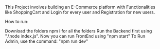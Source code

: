 This Project involves building an E-Commerce platform with Functionalities like ShoppingCart and Login for every user and Registration for new users.

How to run:

Download the folders
npm i for all the folders
Run the Backend first using ".\node index.js".
Now you can run FrontEnd using "npm start"
To Run Admin, use the command: "npm run dev"
